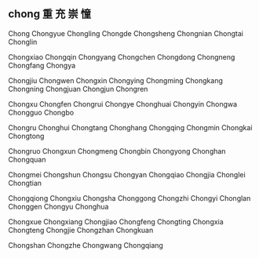 chong  重 充 崇 憧
---

Chong Chongyue Chongling Chongde Chongsheng Chongnian Chongtai Chonglin

Chongxiao Chongqin Chongyang Chongchen Chongdong Chongneng Chongfang Chongya

Chongjiu Chongwen Chongxin  Chongying Chongming Chongkang Chongning Chongjuan Chongjun Chongren 

Chongxu Chongfen Chongrui Chongye Chonghuai Chongyin Chongwa Chongguo Chongbo 

Chongru Chonghui Chongtang Chonghang Chongqing Chongmin Chongkai Chongtong 

Chongruo Chongxun Chongmeng Chongbin Chongyong Chonghan Chongquan 

Chongmei Chongshun Chongsu Chongyan Chongqiao Chongjia Chonglei Chongtian

Chongqiong Chongxiu Chongsha Chonggong Chongzhi Chongyi Chonglan Chonggen Chongyu Chonghua 

Chongxue Chongxiang  Chongjiao Chongfeng Chongting Chongxia Chongteng Chongjie Chongzhan Chongkuan

Chongshan Chongzhe Chongwang Chongqiang
